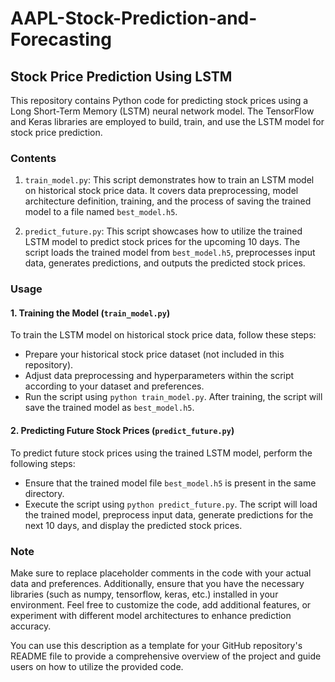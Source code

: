 # AAPL-Stock-Prediction-and-Forecasting

## Stock Price Prediction Using LSTM

This repository contains Python code for predicting stock prices using a Long Short-Term Memory (LSTM) neural network model. The TensorFlow and Keras libraries are employed to build, train, and use the LSTM model for stock price prediction.

### Contents

1. `train_model.py`: This script demonstrates how to train an LSTM model on historical stock price data. It covers data preprocessing, model architecture definition, training, and the process of saving the trained model to a file named `best_model.h5`.

2. `predict_future.py`: This script showcases how to utilize the trained LSTM model to predict stock prices for the upcoming 10 days. The script loads the trained model from `best_model.h5`, preprocesses input data, generates predictions, and outputs the predicted stock prices.

### Usage

#### 1. Training the Model (`train_model.py`)

To train the LSTM model on historical stock price data, follow these steps:

- Prepare your historical stock price dataset (not included in this repository).
- Adjust data preprocessing and hyperparameters within the script according to your dataset and preferences.
- Run the script using `python train_model.py`. After training, the script will save the trained model as `best_model.h5`.

#### 2. Predicting Future Stock Prices (`predict_future.py`)

To predict future stock prices using the trained LSTM model, perform the following steps:

- Ensure that the trained model file `best_model.h5` is present in the same directory.
- Execute the script using `python predict_future.py`. The script will load the trained model, preprocess input data, generate predictions for the next 10 days, and display the predicted stock prices.

### Note

Make sure to replace placeholder comments in the code with your actual data and preferences. Additionally, ensure that you have the necessary libraries (such as numpy, tensorflow, keras, etc.) installed in your environment. Feel free to customize the code, add additional features, or experiment with different model architectures to enhance prediction accuracy.

You can use this description as a template for your GitHub repository's README file to provide a comprehensive overview of the project and guide users on how to utilize the provided code.

